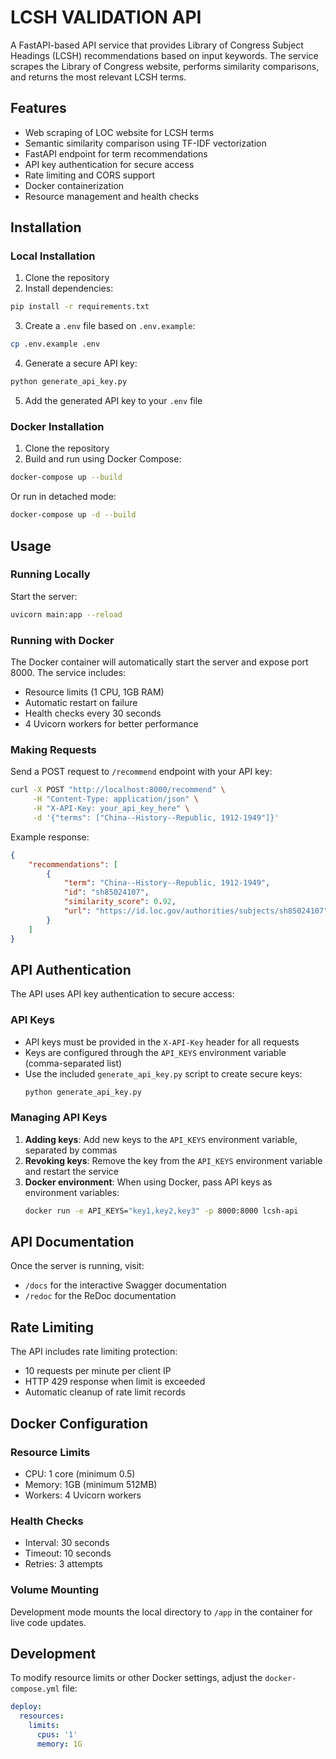 # LCSH VALIDATION API

A FastAPI-based API service that provides Library of Congress Subject Headings (LCSH) recommendations based on input keywords. The service scrapes the Library of Congress website, performs similarity comparisons, and returns the most relevant LCSH terms.

## Features

- Web scraping of LOC website for LCSH terms
- Semantic similarity comparison using TF-IDF vectorization
- FastAPI endpoint for term recommendations
- API key authentication for secure access
- Rate limiting and CORS support
- Docker containerization
- Resource management and health checks

## Installation

### Local Installation

1. Clone the repository
2. Install dependencies:
```bash
pip install -r requirements.txt
```
3. Create a `.env` file based on `.env.example`:
```bash
cp .env.example .env
```
4. Generate a secure API key:
```bash
python generate_api_key.py
```
5. Add the generated API key to your `.env` file

### Docker Installation

1. Clone the repository
2. Build and run using Docker Compose:
```bash
docker-compose up --build
```

Or run in detached mode:
```bash
docker-compose up -d --build
```

## Usage

### Running Locally

Start the server:
```bash
uvicorn main:app --reload
```

### Running with Docker

The Docker container will automatically start the server and expose port 8000. The service includes:
- Resource limits (1 CPU, 1GB RAM)
- Automatic restart on failure
- Health checks every 30 seconds
- 4 Uvicorn workers for better performance

### Making Requests

Send a POST request to `/recommend` endpoint with your API key:
```bash
curl -X POST "http://localhost:8000/recommend" \
     -H "Content-Type: application/json" \
     -H "X-API-Key: your_api_key_here" \
     -d '{"terms": ["China--History--Republic, 1912-1949"]}'
```

Example response:
```json
{
    "recommendations": [
        {
            "term": "China--History--Republic, 1912-1949",
            "id": "sh85024107",
            "similarity_score": 0.92,
            "url": "https://id.loc.gov/authorities/subjects/sh85024107"
        }
    ]
}
```

## API Authentication

The API uses API key authentication to secure access:

### API Keys

- API keys must be provided in the `X-API-Key` header for all requests
- Keys are configured through the `API_KEYS` environment variable (comma-separated list)
- Use the included `generate_api_key.py` script to create secure keys:
  ```bash
  python generate_api_key.py
  ```

### Managing API Keys

1. **Adding keys**: Add new keys to the `API_KEYS` environment variable, separated by commas
2. **Revoking keys**: Remove the key from the `API_KEYS` environment variable and restart the service
3. **Docker environment**: When using Docker, pass API keys as environment variables:
   ```bash
   docker run -e API_KEYS="key1,key2,key3" -p 8000:8000 lcsh-api
   ```

## API Documentation

Once the server is running, visit:
- `/docs` for the interactive Swagger documentation
- `/redoc` for the ReDoc documentation

## Rate Limiting

The API includes rate limiting protection:
- 10 requests per minute per client IP
- HTTP 429 response when limit is exceeded
- Automatic cleanup of rate limit records

## Docker Configuration

### Resource Limits
- CPU: 1 core (minimum 0.5)
- Memory: 1GB (minimum 512MB)
- Workers: 4 Uvicorn workers

### Health Checks
- Interval: 30 seconds
- Timeout: 10 seconds
- Retries: 3 attempts

### Volume Mounting
Development mode mounts the local directory to `/app` in the container for live code updates.

## Development

To modify resource limits or other Docker settings, adjust the `docker-compose.yml` file:
```yaml
deploy:
  resources:
    limits:
      cpus: '1'
      memory: 1G
``` 
